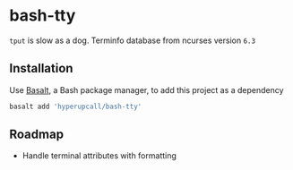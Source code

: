 # bash-tty

`tput` is slow as a dog. Terminfo database from ncurses version `6.3`

## Installation

Use [Basalt](https://github.com/hyperupcall/basalt), a Bash package manager, to add this project as a dependency

```sh
basalt add 'hyperupcall/bash-tty'
```

## Roadmap

- Handle terminal attributes with formatting
